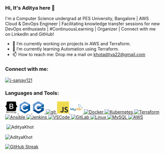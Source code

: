 ### Hi, It's Aditya here 👋

I'm a Computer Science undergrad at PES University, Bangalore | AWS Cloud & DevOps Engineer | Facilitating knowledge transfer sessions for new DevOps enthusiasts | #ContinuousLearning | Organizer | Connect with me on LinkedIn and GitHub!

- 🔭 I’m currently working on projects in AWS and Terraform.
- 🌱 I’m currently learning Automation using Terraform.
- 📫 How to reach me: Drop me a mail on khotaditya22@gmail.com

<h3 align="left">Connect with me:</h3>
<p align="left">
<a href="https://www.linkedin.com/in/aditya-khot-5b1320217" target="blank"><img align="center" src="https://raw.githubusercontent.com/rahuldkjain/github-profile-readme-generator/master/src/images/icons/Social/linked-in-alt.svg" alt="i-sanjay121" height="30" width="40" /></a>
<!-- <a href="https://www.codechef.com/users/i_sanjay121" target="blank"><img align="center" src="https://cdn.jsdelivr.net/npm/simple-icons@3.1.0/icons/codechef.svg" alt="i_sanjay121" height="30" width="40" /></a> -->
</p>

<h3 align="left">Languages and Tools:</h3>
<p align="left"> 
  <a href="https://getbootstrap.com" target="_blank"> <img src="https://raw.githubusercontent.com/devicons/devicon/master/icons/bootstrap/bootstrap-plain-wordmark.svg" alt="bootstrap" width="40" height="40"/> 
  </a> 
  <a href="https://www.cprogramming.com/" target="_blank"> <img src="https://raw.githubusercontent.com/devicons/devicon/master/icons/c/c-original.svg" alt="c" width="40" height="40"/> 
  </a> 
  <a href="https://www.w3schools.com/cpp/" target="_blank"> <img src="https://raw.githubusercontent.com/devicons/devicon/master/icons/cplusplus/cplusplus-original.svg" alt="cplusplus" width="40" height="40"/> 
  </a>
  <a href="https://git-scm.com/" target="_blank"> <img src="https://www.vectorlogo.zone/logos/git-scm/git-scm-icon.svg" alt="git" width="40" height="40"/> 
  </a>
  <a href="https://developer.mozilla.org/en-US/docs/Web/JavaScript" target="_blank"> 
    <img src="https://raw.githubusercontent.com/devicons/devicon/master/icons/javascript/javascript-original.svg" alt="javascript" width="40" height="40"/> 
  </a>
  <a href="https://www.mysql.com/" target="_blank"> <img src="https://raw.githubusercontent.com/devicons/devicon/master/icons/mysql/mysql-original-wordmark.svg" alt="mysql" width="40" height="40"/> 
  </a>
 <a href="https://www.docker.com/" target="_blank">
    <img src="https://www.vectorlogo.zone/logos/docker/docker-icon.svg" alt="Docker" width="40" height="40"/>
  </a>
  <a href="https://kubernetes.io/" target="_blank">
    <img src="https://www.vectorlogo.zone/logos/kubernetes/kubernetes-icon.svg" alt="Kubernetes" width="40" height="40"/>
  </a>
  <a href="https://www.terraform.io/" target="_blank">
    <img src="https://www.vectorlogo.zone/logos/terraformio/terraformio-icon.svg" alt="Terraform" width="40" height="40"/>
  </a>
  <a href="https://www.ansible.com/" target="_blank">
    <img src="https://www.vectorlogo.zone/logos/ansible/ansible-icon.svg" alt="Ansible" width="40" height="40"/>
  </a>
  <a href="https://jenkins.io/" target="_blank">
    <img src="https://www.vectorlogo.zone/logos/jenkins/jenkins-icon.svg" alt="Jenkins" width="40" height="40"/>
  </a>
  <a href="https://code.visualstudio.com/" target="_blank">
    <img src="https://www.vectorlogo.zone/logos/visualstudio_code/visualstudio_code-icon.svg" alt="VSCode" width="40" height="40"/>
  </a>
  <a href="https://about.gitlab.com/" target="_blank">
    <img src="https://www.vectorlogo.zone/logos/gitlab/gitlab-icon.svg" alt="GitLab" width="40" height="40"/>
  </a>
  <a href="https://www.linux.org/" target="_blank">
    <img src="https://www.vectorlogo.zone/logos/linux/linux-icon.svg" alt="Linux" width="40" height="40"/>
  </a>
  <a href="https://www.mysql.com/" target="_blank">
    <img src="https://www.vectorlogo.zone/logos/mysql/mysql-icon.svg" alt="MySQL" width="40" height="40"/>
  </a>
  <a href="https://aws.amazon.com/" target="_blank">
    <img src="https://www.vectorlogo.zone/logos/amazon_aws/amazon_aws-icon.svg" alt="AWS" width="40" height="40"/>
  </a></p>

<p>&nbsp;<img align="center" src="https://github-readme-stats.vercel.app/api?username=AdityaKhot&show_icons=true" alt="AdityaKhot" /></p>

<p><img align="center" src="https://github-readme-stats.vercel.app/api/top-langs?username=AdityaKhot&show_icons=true&locale=en&layout=compact&theme=dark&hide_border=true" alt="AdityaKhot"/>

[![GitHub Streak](http://github-readme-streak-stats.herokuapp.com?user=AdityaKhot&theme=dark&hide_border=true)](https://git.io/streak-stats)
</p>
